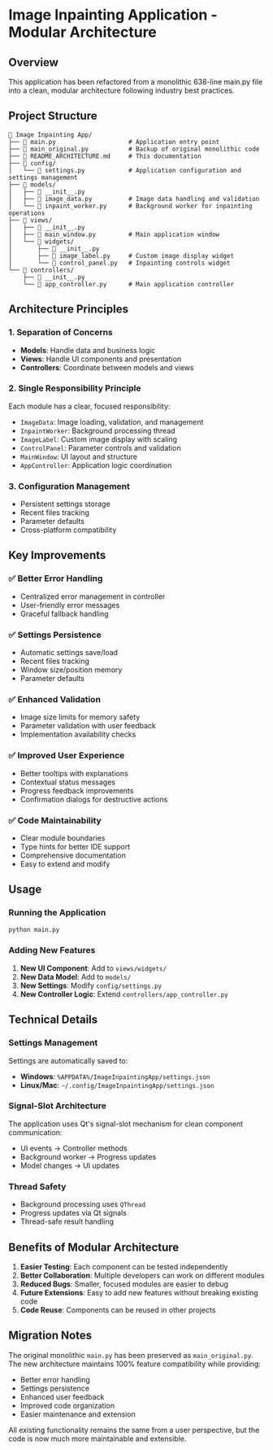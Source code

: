 # Image Inpainting Application - Modular Architecture

## Overview

This application has been refactored from a monolithic 638-line main.py file into a clean, modular architecture following industry best practices.

## Project Structure

```
📁 Image Inpainting App/
├── 📄 main.py                    # Application entry point
├── 📄 main_original.py           # Backup of original monolithic code
├── 📄 README_ARCHITECTURE.md     # This documentation
├── 📁 config/
│   └── 📄 settings.py            # Application configuration and settings management
├── 📁 models/
│   ├── 📄 __init__.py
│   ├── 📄 image_data.py          # Image data handling and validation
│   └── 📄 inpaint_worker.py      # Background worker for inpainting operations
├── 📁 views/
│   ├── 📄 __init__.py
│   ├── 📄 main_window.py         # Main application window
│   └── 📁 widgets/
│       ├── 📄 __init__.py
│       ├── 📄 image_label.py     # Custom image display widget
│       └── 📄 control_panel.py   # Inpainting controls widget
└── 📁 controllers/
    ├── 📄 __init__.py
    └── 📄 app_controller.py      # Main application controller
```

## Architecture Principles

### 1. **Separation of Concerns**
- **Models**: Handle data and business logic
- **Views**: Handle UI components and presentation
- **Controllers**: Coordinate between models and views

### 2. **Single Responsibility Principle**
Each module has a clear, focused responsibility:
- `ImageData`: Image loading, validation, and management
- `InpaintWorker`: Background processing thread
- `ImageLabel`: Custom image display with scaling
- `ControlPanel`: Parameter controls and validation
- `MainWindow`: UI layout and structure
- `AppController`: Application logic coordination

### 3. **Configuration Management**
- Persistent settings storage
- Recent files tracking
- Parameter defaults
- Cross-platform compatibility

## Key Improvements

### ✅ **Better Error Handling**
- Centralized error management in controller
- User-friendly error messages
- Graceful fallback handling

### ✅ **Settings Persistence**
- Automatic settings save/load
- Recent files tracking
- Window size/position memory
- Parameter defaults

### ✅ **Enhanced Validation**
- Image size limits for memory safety
- Parameter validation with user feedback
- Implementation availability checks

### ✅ **Improved User Experience**
- Better tooltips with explanations
- Contextual status messages
- Progress feedback improvements
- Confirmation dialogs for destructive actions

### ✅ **Code Maintainability**
- Clear module boundaries
- Type hints for better IDE support
- Comprehensive documentation
- Easy to extend and modify

## Usage

### Running the Application
```bash
python main.py
```

### Adding New Features
1. **New UI Component**: Add to `views/widgets/`
2. **New Data Model**: Add to `models/`
3. **New Settings**: Modify `config/settings.py`
4. **New Controller Logic**: Extend `controllers/app_controller.py`

## Technical Details

### Settings Management
Settings are automatically saved to:
- **Windows**: `%APPDATA%/ImageInpaintingApp/settings.json`
- **Linux/Mac**: `~/.config/ImageInpaintingApp/settings.json`

### Signal-Slot Architecture
The application uses Qt's signal-slot mechanism for clean component communication:
- UI events → Controller methods
- Background worker → Progress updates
- Model changes → UI updates

### Thread Safety
- Background processing uses `QThread`
- Progress updates via Qt signals
- Thread-safe result handling

## Benefits of Modular Architecture

1. **Easier Testing**: Each component can be tested independently
2. **Better Collaboration**: Multiple developers can work on different modules
3. **Reduced Bugs**: Smaller, focused modules are easier to debug
4. **Future Extensions**: Easy to add new features without breaking existing code
5. **Code Reuse**: Components can be reused in other projects

## Migration Notes

The original monolithic `main.py` has been preserved as `main_original.py`. The new architecture maintains 100% feature compatibility while providing:

- Better error handling
- Settings persistence
- Enhanced user feedback
- Improved code organization
- Easier maintenance and extension

All existing functionality remains the same from a user perspective, but the code is now much more maintainable and extensible. 